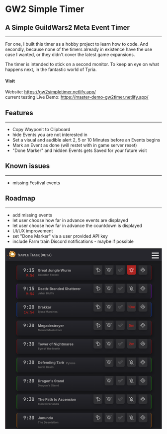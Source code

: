# GW2 Simple Timer


## A Simple GuildWars2 Meta Event Timer

---

For one, I built this timer as a hobby project to learn how to code.
And secondly, because none of the timers already in existence have the use case I wanted, or they didn't cover the latest game expansions.

The timer is intended to stick on a second monitor.
To keep an eye on what happens next, in the fantastic world of Tyria.

#### Visit
Website: https://gw2simpletimer.netlify.app/  
current testing Live Demo: https://master-demo-gw2timer.netlify.app/

## Features

---
- Copy Wayponit to Clipboard
- hide Events you are not interested in
- Set a visual and audible alert 2, 5 or 10 Minutes before an Events begins
- Mark an Event as done (will restet with in game server reset)
- "Done Marker" and hidden Events gets Saved for your future visit

## Known issues

---
- missing Festival events


## Roadmap

---
- add missing events
- let user choose how far in advance events are displayed
- let user choose how far in advance the countdown is displayed
- UI/UX improvement
- set "Done Marker" via a user provided API key
- include Farm train Discord notifications - maybe if possible

![Screenshot.png](app/assets/Screenshot.png)